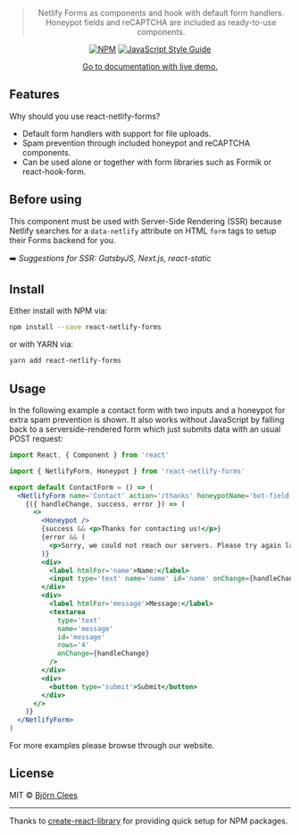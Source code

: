 <center>

<h1 style="display:none;">react-netlify-forms</h1>

> Netlify Forms as components and hook with default form handlers. Honeypot fields and reCAPTCHA are included as ready-to-use components.

[![NPM](https://img.shields.io/npm/v/react-netlify-forms.svg)](https://www.npmjs.com/package/react-netlify-forms) [![JavaScript Style Guide](https://img.shields.io/badge/code_style-standard-brightgreen.svg)](https://standardjs.com)

[Go to documentation with live demo.](https://pyrax.github.io/react-netlify-forms)

</center>

## Features

Why should you use react-netlify-forms?

- Default form handlers with support for file uploads.
- Spam prevention through included honeypot and reCAPTCHA components.
- Can be used alone or together with form libraries such as Formik or react-hook-form.

<Alert variant='muted'>

## Before using

This component must be used with Server-Side Rendering (SSR) because Netlify
searches for a `data-netlify` attribute on HTML `form` tags to setup their
Forms backend for you.

➡️ _Suggestions for SSR: GatsbyJS, Next.js, react-static_

</Alert>

## Install

Either install with NPM via:

```bash
npm install --save react-netlify-forms
```

or with YARN via:

```bash
yarn add react-netlify-forms
```

## Usage

In the following example a contact form with two inputs and a honeypot for extra spam prevention is shown. It also works without JavaScript by falling back to a serverside-rendered form which just submits data with an usual POST request:

```jsx
import React, { Component } from 'react'

import { NetlifyForm, Honeypot } from 'react-netlify-forms'

export default ContactForm = () => (
  <NetlifyForm name='Contact' action='/thanks' honeypotName='bot-field'>
    {({ handleChange, success, error }) => (
      <>
        <Honeypot />
        {success && <p>Thanks for contacting us!</p>}
        {error && (
          <p>Sorry, we could not reach our servers. Please try again later.</p>
        )}
        <div>
          <label htmlFor='name'>Name:</label>
          <input type='text' name='name' id='name' onChange={handleChange} />
        </div>
        <div>
          <label htmlFor='message'>Message:</label>
          <textarea
            type='text'
            name='message'
            id='message'
            rows='4'
            onChange={handleChange}
          />
        </div>
        <div>
          <button type='submit'>Submit</button>
        </div>
      </>
    )}
  </NetlifyForm>
)
```

For more examples please browse through our website.

## License

MIT © [Björn Clees](https://github.com/Pyrax)

---

Thanks to [create-react-library](https://www.npmjs.com/package/create-react-library) for providing quick setup for NPM packages.
